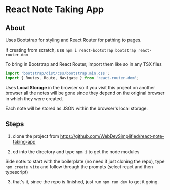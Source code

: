 # React Note Taking App

## About

Uses Bootstrap for styling and React Router for pathing to pages.

If creating from scratch, use `npm i react-bootstrap bootstrap react-router-dom`

To bring in Bootstrap and React Router, import them like so in any TSX files

```js
import 'bootstrap/dist/css/bootstrap.min.css';
import { Routes, Route, Navigate } from 'react-router-dom';
```

Uses **Local Storage** in the browser so if you visit this project on another browser all the notes will be gone since they depend on the original browser in which they were created.

Each note will be stored as JSON within the browser's local storage.

## Steps

1. clone the project from https://github.com/WebDevSimplified/react-note-taking-app

2. cd into the directory and type `npm i` to get the node modules

Side note: to start with the boilerplate (no need if just cloning the repo), type `npm create vite` and follow through the prompts (select react and then typescript)

3. that's it, since the repo is finished, just run `npm run dev` to get it going.
